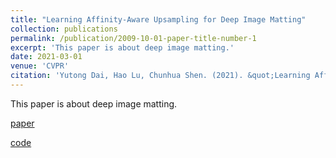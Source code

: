 ```yaml
---
title: "Learning Affinity-Aware Upsampling for Deep Image Matting"
collection: publications
permalink: /publication/2009-10-01-paper-title-number-1
excerpt: 'This paper is about deep image matting.'
date: 2021-03-01
venue: 'CVPR'
citation: 'Yutong Dai, Hao Lu, Chunhua Shen. (2021). &quot;Learning Affinity-Aware Upsampling for Deep Image Matting.&quot; <i>CVPR</i>. 2021.'
---
```

This paper is about deep image matting.

[paper](https://openaccess.thecvf.com/content/CVPR2021/papers/Dai_Learning_Affinity-Aware_Upsampling_for_Deep_Image_Matting_CVPR_2021_paper.pdf)

[code](https://github.com/dongdong93/a2u_matting)

